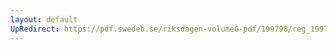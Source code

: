 ```yaml
---
layout: default
UpRedirect: https://pdf.swedeb.se/riksdagen-volumeG-pdf/199798/reg_199798/reg_199798_0345.pdf
---
```


